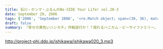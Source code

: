 ```yaml
---
title: 石川・ホンマ・ぶるんのBe-SIDE Your Life! vol.20-3
date: September 20, 2006
tags: ['2006', 'September 2006', '<re.Match object; span=(30, 36), match='vol.20'>']
draft: false
summary: 『幸せの黄色いハンカチ』作戦遂行か！？揺れるハニカム・ビーサイファミリー。そうそう、放送業界的な改編シーズン。我々のスケジュールの変動も少々ありまして・・・（勝手でゴメンナサイ）もしかしたら収録時間の変更が行われる可能性が大です。配信時間の変更（！？）もお知らせしていきますので、これからもご愛顧の程、よろしくお願いします。ＮＡＭＡＥ
---
```


http://project-phi.ddo.jp/ishikawa/ishikawa020_3.mp3
